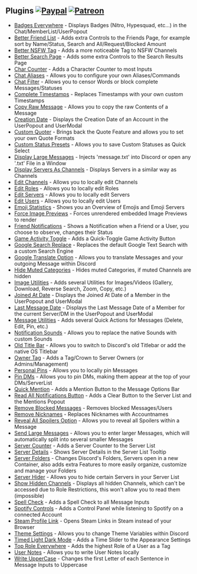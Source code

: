 ## Plugins [![Paypal][paypal-badge]][paypal-link] [![Patreon][patreon-badge]][patreon-link]

[paypal-badge]: https://img.shields.io/badge/Paypal-Donate!-%23003087.svg?logo=paypal&style=flat
[paypal-link]: https://paypal.me/MircoWittrien

[patreon-badge]: https://img.shields.io/badge/Patreon-Support!-%23F96854.svg?logo=patreon&style=flat
[patreon-link]: https://patreon.com/MircoWittrien

 - [Badges Everywhere](https://github.com/mwittrien/BetterDiscordAddons/tree/master/Plugins/BadgesEverywhere) - Displays Badges (Nitro, Hypesquad, etc...) in the Chat/MemberList/UserPopout
 - [Better Friend List](https://github.com/mwittrien/BetterDiscordAddons/tree/master/Plugins/BetterFriendList) - Adds extra Controls to the Friends Page, for example sort by Name/Status, Search and All/Request/Blocked Amount
 - [Better NSFW Tag](https://github.com/mwittrien/BetterDiscordAddons/tree/master/Plugins/BetterNsfwTag) - Adds a more noticeable Tag to NSFW Channels
 - [Better Search Page](https://github.com/mwittrien/BetterDiscordAddons/tree/master/Plugins/BetterSearchPage) - Adds some extra Controls to the Search Results Page
 - [Char Counter](https://github.com/mwittrien/BetterDiscordAddons/tree/master/Plugins/CharCounter) - Adds a Character Counter to most Inputs
 - [Chat Aliases](https://github.com/mwittrien/BetterDiscordAddons/tree/master/Plugins/ChatAliases) - Allows you to configure your own Aliases/Commands
 - [Chat Filter](https://github.com/mwittrien/BetterDiscordAddons/tree/master/Plugins/ChatFilter) - Allows you to censor Words or block complete Messages/Statuses
 - [Complete Timestamps](https://github.com/mwittrien/BetterDiscordAddons/tree/master/Plugins/CompleteTimestamps) - Replaces Timestamps with your own custom Timestamps
 - [Copy Raw Message](https://github.com/mwittrien/BetterDiscordAddons/tree/master/Plugins/CopyRawMessage) - Allows you to copy the raw Contents of a Message
 - [Creation Date](https://github.com/mwittrien/BetterDiscordAddons/tree/master/Plugins/CreationDate) - Displays the Creation Date of an Account in the UserPopout and UserModal
 - [Custom Quoter](https://github.com/mwittrien/BetterDiscordAddons/tree/master/Plugins/CustomQuoter) - Brings back the Quote Feature and allows you to set your own Quote Formats
 - [Custom Status Presets](https://github.com/mwittrien/BetterDiscordAddons/tree/master/Plugins/CustomStatusPresets) - Allows you to save Custom Statuses as Quick Select
 - [Display Large Messages](https://github.com/mwittrien/BetterDiscordAddons/tree/master/Plugins/DisplayLargeMessages) - Injects 'message.txt' into Discord or open any '.txt' File in a Window
 - [Display Servers As Channels](https://github.com/mwittrien/BetterDiscordAddons/tree/master/Plugins/DisplayServersAsChannels) - Displays Servers in a similar way as Channels
 - [Edit Channels](https://github.com/mwittrien/BetterDiscordAddons/tree/master/Plugins/EditChannels) - Allows you to locally edit Channels
 - [Edit Roles](https://github.com/mwittrien/BetterDiscordAddons/tree/master/Plugins/EditRoles) - Allows you to locally edit Roles
 - [Edit Servers](https://github.com/mwittrien/BetterDiscordAddons/tree/master/Plugins/EditServers) - Allows you to locally edit Servers
 - [Edit Users](https://github.com/mwittrien/BetterDiscordAddons/tree/master/Plugins/EditUsers) - Allows you to locally edit Users
 - [Emoji Statistics](https://github.com/mwittrien/BetterDiscordAddons/tree/master/Plugins/EmojiStatistics) - Shows you an Overview of Emojis and Emoji Servers
 - [Force Image Previews](https://github.com/mwittrien/BetterDiscordAddons/tree/master/Plugins/ForceImagePreviews) - Forces unrendered embedded Image Previews to render
 - [Friend Notifications](https://github.com/mwittrien/BetterDiscordAddons/tree/master/Plugins/FriendNotifications) - Shows a Notification when a Friend or a User, you choose to observe, changes their Status
 - [Game Activity Toggle](https://github.com/mwittrien/BetterDiscordAddons/tree/master/Plugins/GameActivityToggle) - Adds a Quick-Toggle Game Activity Button
 - [Google Search Replace](https://github.com/mwittrien/BetterDiscordAddons/tree/master/Plugins/GoogleSearchReplace) - Replaces the default Google Text Search with a custom Search Engine
 - [Google Translate Option](https://github.com/mwittrien/BetterDiscordAddons/tree/master/Plugins/GoogleTranslateOption) - Allows you to translate Messages and your outgoing Message within Discord
 - [Hide Muted Categories](https://github.com/mwittrien/BetterDiscordAddons/tree/master/Plugins/HideMutedCategories) - Hides muted Categories, if muted Channels are hidden
 - [Image Utilities](https://github.com/mwittrien/BetterDiscordAddons/tree/master/Plugins/ImageUtilities) - Adds several Utilities for Images/Videos (Gallery, Download, Reverse Search, Zoom, Copy, etc.)
 - [Joined At Date](https://github.com/mwittrien/BetterDiscordAddons/tree/master/Plugins/JoinedAtDate) - Displays the Joined At Date of a Member in the UserPopout and UserModal
 - [Last Message Date](https://github.com/mwittrien/BetterDiscordAddons/tree/master/Plugins/LastMessageDate) - Displays the Last Message Date of a Member for the current Server/DM in the UserPopout and UserModal
 - [Message Utilities](https://github.com/mwittrien/BetterDiscordAddons/tree/master/Plugins/MessageUtilities) - Adds several Quick Actions for Messages (Delete, Edit, Pin, etc.)
 - [Notification Sounds](https://github.com/mwittrien/BetterDiscordAddons/tree/master/Plugins/NotificationSounds) - Allows you to replace the native Sounds with custom Sounds
 - [Old Title Bar](https://github.com/mwittrien/BetterDiscordAddons/tree/master/Plugins/OldTitleBar) - Allows you to switch to Discord's old Titlebar or add the native OS Titlebar
 - [Owner Tag](https://github.com/mwittrien/BetterDiscordAddons/tree/master/Plugins/OwnerTag) - Adds a Tag/Crown to Server Owners (or Admins/Management)
 - [Personal Pins](https://github.com/mwittrien/BetterDiscordAddons/tree/master/Plugins/PersonalPins) - Allows you to locally pin Messages
 - [Pin DMs](https://github.com/mwittrien/BetterDiscordAddons/tree/master/Plugins/PinDMs) - Allows you to pin DMs, making them appear at the top of your DMs/ServerList
 - [Quick Mention](https://github.com/mwittrien/BetterDiscordAddons/tree/master/Plugins/QuickMention) - Adds a Mention Button to the Message Options Bar
 - [Read All Notifications Button](https://github.com/mwittrien/BetterDiscordAddons/tree/master/Plugins/ReadAllNotificationsButton) - Adds a Clear Button to the Server List and the Mentions Popout
 - [Remove Blocked Messages](https://github.com/mwittrien/BetterDiscordAddons/tree/master/Plugins/RemoveBlockedMessages) - Removes blocked Messages/Users
 - [Remove Nicknames](https://github.com/mwittrien/BetterDiscordAddons/tree/master/Plugins/RemoveNicknames) - Replaces Nicknames with Accountnames
 - [Reveal All Spoilers Option](https://github.com/mwittrien/BetterDiscordAddons/tree/master/Plugins/RevealAllSpoilersOption) - Allows you to reveal all Spoilers within a Message
 - [Send Large Messages](https://github.com/mwittrien/BetterDiscordAddons/tree/master/Plugins/SendLargeMessages) - Allows you to enter larger Messages, which will automatically split into several smaller Messages
 - [Server Counter](https://github.com/mwittrien/BetterDiscordAddons/tree/master/Plugins/ServerCounter) - Adds a Server Counter to the Server List
 - [Server Details](https://github.com/mwittrien/BetterDiscordAddons/tree/master/Plugins/ServerDetails) - Shows Server Details in the Server List Tooltip
 - [Server Folders](https://github.com/mwittrien/BetterDiscordAddons/tree/master/Plugins/ServerFolders) - Changes Discord's Folders, Servers open in a new Container, also adds extra Features to more easily organize, customize and manage your Folders
 - [Server Hider](https://github.com/mwittrien/BetterDiscordAddons/tree/master/Plugins/ServerHider) - Allows you to hide certain Servers in your Server List
 - [Show Hidden Channels](https://github.com/mwittrien/BetterDiscordAddons/tree/master/Plugins/ShowHiddenChannels) - Displays all hidden Channels, which can't be accessed due to Role Restrictions, this won't allow you to read them (impossible)
 - [Spell Check](https://github.com/mwittrien/BetterDiscordAddons/tree/master/Plugins/SpellCheck) - Adds a Spell Check to all Message Inputs
 - [Spotify Controls](https://github.com/mwittrien/BetterDiscordAddons/tree/master/Plugins/SpotifyControls) - Adds a Control Panel while listening to Spotify on a connected Account
 - [Steam Profile Link](https://github.com/mwittrien/BetterDiscordAddons/tree/master/Plugins/SteamProfileLink) - Opens Steam Links in Steam instead of your Browser
 - [Theme Settings](https://github.com/mwittrien/BetterDiscordAddons/tree/master/Plugins/ThemeSettings) - Allows you to change Theme Variables within Discord
 - [Timed Light Dark Mode](https://github.com/mwittrien/BetterDiscordAddons/tree/master/Plugins/TimedLightDarkMode) - Adds a Time Slider to the Appearance Settings
 - [Top Role Everywhere](https://github.com/mwittrien/BetterDiscordAddons/tree/master/Plugins/TopRoleEverywhere) - Adds the highest Role of a User as a Tag
 - [User Notes](https://github.com/mwittrien/BetterDiscordAddons/tree/master/Plugins/UserNotes) - Allows you to write User Notes locally
 - [Write UpperCase](https://github.com/mwittrien/BetterDiscordAddons/tree/master/Plugins/WriteUpperCase) - Changes the first Letter of each Sentence in Message Inputs to Uppercase